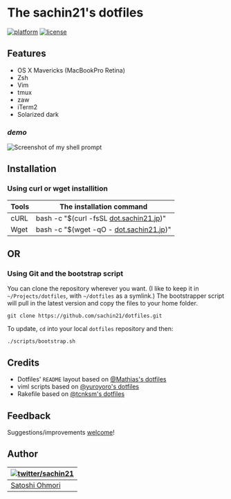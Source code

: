 # The sachin21's dotfiles
[![platform](https://img.shields.io/badge/platform-OS%20X-lightgrey.svg?style=flat)](./doc/OSX.md "Platform")
[![license](http://img.shields.io/badge/license-MIT-blue.svg?style=flat)](./doc/LICENSE-MIT.txt "License")

## Features
- OS X Mavericks (MacBookPro Retina)
- Zsh
- Vim
- tmux
- zaw
- iTerm2
- Solarized dark

### *demo*
![Screenshot of my shell prompt](http://i.imgur.com/KVW2y9P.png)

## Installation
### Using curl or wget installition

| Tools | <a name="oneliner">The installation command</a> |
|-------|-------------------------------------------------|
| cURL | bash -c "$(curl -fsSL [dot.sachin21.jp](https://raw.githubusercontent.com/sachin21/dotfiles/master/script/bootstrap.sh))" |
| Wget | bash -c "$(wget -qO - [dot.sachin21.jp](https://raw.githubusercontent.com/sachin21/dotfiles/master/script/bootstrap.sh))" |

## OR

### Using Git and the bootstrap script

You can clone the repository wherever you want. (I like to keep it in `~/Projects/dotfiles`, with `~/dotfiles` as a symlink.) The bootstrapper script will pull in the latest version and copy the files to your home folder.

```
git clone https://github.com/sachin21/dotfiles.git
```

To update, `cd` into your local `dotfiles` repository and then:

```
./scripts/bootstrap.sh
```

## Credits

* Dotfiles' `README` layout based on [@Mathias's dotfiles](https://github.com/mathiasbynens/dotfiles)
* viml scripts based on [@yuroyoro's dotfiles](https://github.com/yuroyoro/dotfiles)
* Rakefile based on [@tcnksm's dotfiles](https://github.com/tcnksm/dotfiles)

## Feedback

Suggestions/improvements
[welcome](https://github.com/sachin21/dotfiles/issues)!

## Author

| [![twitter/sachin21](https://gravatar.com/avatar/a854187e2f7b2f193448a7c08b31d164?s=70)](http://twitter.com/sachin21__ "Follow @sachin21__ on Twitter") |
|---|
| [Satoshi Ohmori](http://profile.sachin21.info) |
